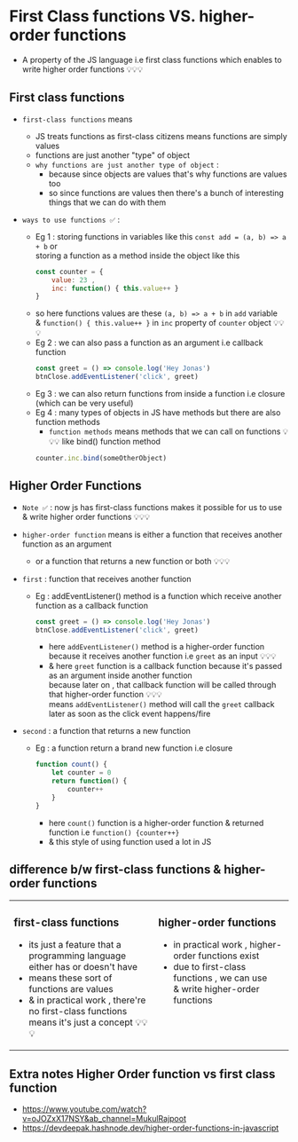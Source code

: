 # First Class functions VS. higher-order functions

- A property of the JS language i.e first class functions which enables to write higher order functions 💡💡💡

## First class functions

- `first-class functions` means 
    - JS treats functions as first-class citizens means functions are simply values
    - functions are just another "type" of object
    - `why functions are just another type of object` : 
        - because since objects are values that's why functions are values too
        - so since functions are values then there's a bunch of interesting things that we can do with them

- `ways to use functions ✅` : 
    - Eg 1 : storing functions in variables like this `const add = (a, b) => a + b` or <br>
        storing a function as a method inside the object like this 
        ```js
        const counter = {
            value: 23 , 
            inc: function() { this.value++ }
        }
        ```
    - so here functions values are these `(a, b) => a + b` in `add` variable <br>
        & `function() { this.value++ }` in `inc` property of `counter` object 💡💡💡
    - Eg 2 : we can also pass a function as an argument i.e callback function
        ```js
        const greet = () => console.log('Hey Jonas')
        btnClose.addEventListener('click', greet)
        ```
    - Eg 3 : we can also return functions from inside a function i.e closure (which can be very useful)
    - Eg 4 : many types of objects in JS have methods but there are also function methods
        - `function methods` means methods that we can call on functions 💡💡💡 like bind() function method
        ```js
        counter.inc.bind(someOtherObject)
        ```

## Higher Order Functions

- `Note ✅` : now js has first-class functions makes it possible for us to use & write higher order functions 💡💡💡
- `higher-order function` means is either a function that receives another function as an argument 
    - or a function that returns a new function or both 💡💡💡

- `first` : function that receives another function 
    - Eg : addEventListener() method is a function which receive another function as a callback function
        ```js
        const greet = () => console.log('Hey Jonas')
        btnClose.addEventListener('click', greet)
        ```
        - here `addEventListener()` method is a higher-order function <br>
            because it receives another function i.e `greet` as an input 💡💡💡
        - & here `greet` function is a callback function because it's passed as an argument inside another function <br>
            because later on , that callback function will be called through that higher-order function 💡💡💡 <br>
            means `addEventListener()` method will call the `greet` callback later as soon as the click event happens/fire

- `second` : a function that returns a new function 
    - Eg : a function return a brand new function i.e closure
        ```js
        function count() {
            let counter = 0 
            return function() {
                counter++
            }
        }
        ```
        - here `count()` function is a higher-order function & returned function i.e `function() {counter++}`
        - & this style of using function used a lot in JS

## difference b/w first-class functions & higher-order functions 

<table><tr><td width="400px" valign="top">

### first-class functions

- its just a feature that a programming language <br>
    either has or doesn't have
- means these sort of functions are values
- & in practical work , there're no first-class functions means it's just a concept 💡💡💡

</td>
<td width="400px" valign="top">    

### higher-order functions

- in practical work , higher-order functions exist 
- due to first-class functions , we can use <br>
    & write higher-order functions

</td></tr></table>

## Extra notes Higher Order function vs first class function

- https://www.youtube.com/watch?v=oJOZxX17NSY&ab_channel=MukulRajpoot
- https://devdeepak.hashnode.dev/higher-order-functions-in-javascript
